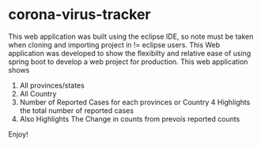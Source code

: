 # corona-virus-tracker

This web application was built using the eclipse IDE, so note must be taken when cloning and importing project in != eclipse users.
This Web application was developed to show the flexibilty and relative ease of using spring boot to develop a web project for production.
This web application shows 
1.  All provinces/states
2.  All Country
3.  Number of Reported Cases for each provinces or Country
4   Highlights the total number of reported cases
5.  Also Highlights The Change in counts from prevois reported counts

Enjoy!
